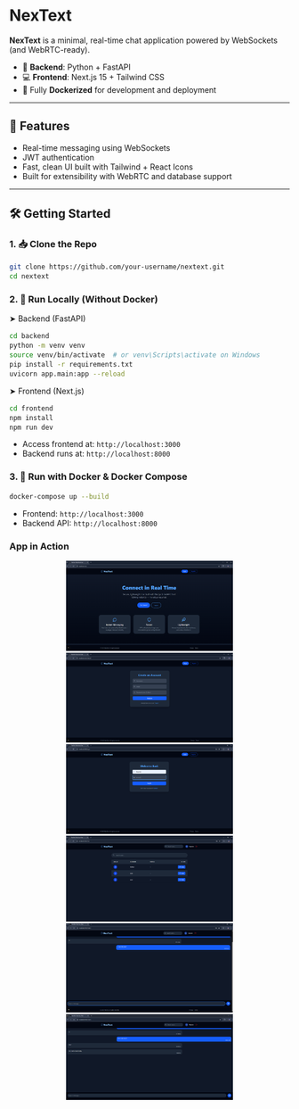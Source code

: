 # NexText

**NexText** is a minimal, real-time chat application powered by WebSockets (and WebRTC-ready).  
- 🧠 **Backend**: Python + FastAPI  
- 💻 **Frontend**: Next.js 15 + Tailwind CSS  
- 🐳 Fully **Dockerized** for development and deployment  

---

## 🚀 Features

- Real-time messaging using WebSockets  
- JWT authentication  
- Fast, clean UI built with Tailwind + React Icons  
- Built for extensibility with WebRTC and database support  

---

## 🛠️ Getting Started

### 1. 📥 Clone the Repo

```bash
git clone https://github.com/your-username/nextext.git
cd nextext
```

### 2. 🔧 Run Locally (Without Docker)
➤ Backend (FastAPI)
```bash
cd backend
python -m venv venv
source venv/bin/activate  # or venv\Scripts\activate on Windows
pip install -r requirements.txt
uvicorn app.main:app --reload
```

➤ Frontend (Next.js)
```bash
cd frontend
npm install
npm run dev
```

- Access frontend at: `http://localhost:3000`
- Backend runs at: `http://localhost:8000`


### 3. 🐳 Run with Docker & Docker Compose

```bash
docker-compose up --build
```

- Frontend: `http://localhost:3000`
- Backend API: `http://localhost:8000`



### App in Action
<div align="center">
  <img src="./screenshots/screenshot_1.png" width="300" alt="Screenshot 1" />
  <img src="./screenshots/screenshot_2.png" width="300" alt="Screenshot 2" />
  <img src="./screenshots/screenshot_3.png" width="300" alt="Screenshot 3" />
  <img src="./screenshots/screenshot_4.png" width="300" alt="Screenshot 4" />
  <img src="./screenshots/screenshot_5.png" width="300" alt="Screenshot 5" />
  <img src="./screenshots/screenshot_6.png" width="300" alt="Screenshot 6" />
</div>
